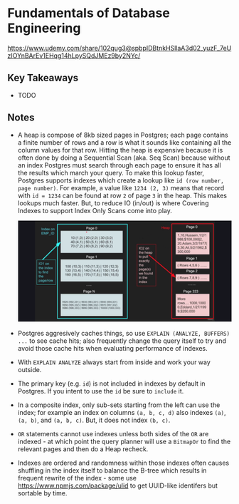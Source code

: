 # Fundamentals of Database Engineering

<https://www.udemy.com/share/102qug3@spbpIDBtnkHSllaA3d02_yuzF_7eUzIOYnBArEv1EHqg14hLpySQdJMEz9by2NYc/>

## Key Takeaways

* TODO

## Notes

* A heap is compose of 8kb sized pages in Postgres; each page contains a finite number of rows and a row is what it sounds like containing all the column values for that row. Hitting the heap is expensive because it is often done by doing a Sequential Scan (aka. Seq Scan) because without an index Postgres must search through each page to ensure it has all the results which march your query. To make this lookup faster, Postgres supports indexes which create a lookup like `id (row number, page number)`. For example, a value like `1234 (2, 3)` means that record with `id = 1234` can be found at row `2` of page `3` in the heap. This makes lookups much faster. But, to reduce IO (in/out) is where Covering Indexes to support Index Only Scans come into play.

    ![image](./fundamentals-of-database-engineering_index-vs-heap.png)

* Postgres aggresively caches things, so use `EXPLAIN (ANALYZE, BUFFERS) ...` to see cache hits; also frequently change the query itself to try and avoid those cache hits when evaluating performance of indexes.

* With `EXPLAIN ANALYZE` always start from inside and work your way outside.

* The primary key (e.g. `id`) is not included in indexes by default in Postgres. If you intent to use the `id` be sure to `include` it.

* In a composite index, only sub-sets starting from the left can use the index; for example an index on columns `(a, b, c, d)` also indexes `(a)`, `(a, b)`, and `(a, b, c)`. But, it does not index `(b, c)`.

* `OR` statements cannot use indexes unless both sides of the `OR` are indexed - at which point the query planner will use a `BitmapOr` to find the relevant pages and then do a Heap recheck.

* Indexes are ordered and randomness within those indexes often causes shuffling in the index itself to balance the B-tree which results in frequent rewrite of the index - some use <https://www.npmjs.com/package/ulid> to get UUID-like identifers but sortable by time.
